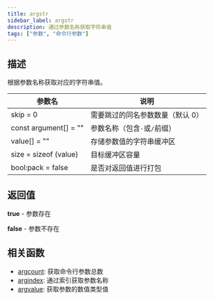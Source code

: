 ```yaml
---
title: argstr
sidebar_label: argstr
description: 通过参数名称获取字符串值
tags: ["参数", "命令行参数"]
---
```


## 描述

根据参数名称获取对应的字符串值。

| 参数名                | 说明                             |
| --------------------- | -------------------------------- |
| skip = 0              | 需要跳过的同名参数数量（默认 0） |
| const argument[] = "" | 参数名称（包含`-`或`/`前缀）     |
| value[] = ""          | 存储参数值的字符串缓冲区         |
| size = sizeof (value) | 目标缓冲区容量                   |
| bool:pack = false     | 是否对返回值进行打包             |

## 返回值

**true** - 参数存在

**false** - 参数不存在

## 相关函数

- [argcount](参数数量): 获取命令行参数总数
- [argindex](参数索引): 通过索引获取参数名称
- [argvalue](参数数值): 获取参数的数值类型值
